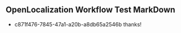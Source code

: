 ## OpenLocalization Workflow Test MarkDown
* c871f476-7845-47a1-a20b-a8db65a2546b thanks!

<!--HONumber=Jul16_HO4-->


